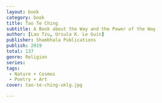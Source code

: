 ```yaml
---
layout: book
category: book
title: Tao Te Ching
subtitle: A Book about the Way and the Power of the Way
author: [Lao Tzu, Ursula K. Le Guin]
publisher: Shambhala Publications
publish: 2019
total: 137
genre: Religion
series: 
tags:
 - Nature + Cosmos
 - Poetry + Art
cover: tao-te-ching-uklg.jpg

---
```


